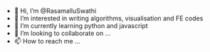 - 👋 Hi, I’m @RasamalluSwathi
- 👀 I’m interested in writing algorithms, visualisation and FE codes
- 🌱 I’m currently learning python and javascript
- 💞️ I’m looking to collaborate on ...
- 📫 How to reach me ...

<!---
RasamalluSwathi/RasamalluSwathi is a ✨ special ✨ repository because its `README.md` (this file) appears on your GitHub profile.
You can click the Preview link to take a look at your changes.
--->
